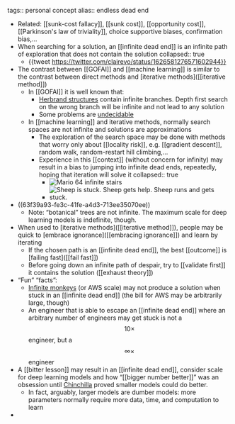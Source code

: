 tags:: personal concept
alias:: endless dead end

- Related: [[sunk-cost fallacy]], [[sunk cost]], [[opportunity cost]], [[Parkinson's law of triviality]], choice supportive biases, confirmation bias,…
- When searching for a solution, an [[infinite dead end]] is an infinite path of exploration that does not contain the solution
  collapsed:: true
	- {{tweet https://twitter.com/clairevo/status/1626581276571602944}}
- The contrast between [[GOFAI]] and [[machine learning]] is similar to the contrast between direct methods and [iterative methods]([[iterative method]])
	- In [[GOFAI]] it is well known that:
		- [Herbrand structures](https://en.wikipedia.org/wiki/Herbrand_structure) contain infinite branches. Depth first search on the wrong branch will be infinite and not lead to any solution
		- Some problems are [undecidable](https://en.wikipedia.org/wiki/Undecidable_problem)
	- In [[machine learning]] and iterative methods, normally search spaces are not infinite and solutions are approximations
		- The exploration of the search space may be done with methods that worry only about [[locality risk]], e.g. [[gradient descent]], random walk, random-restart hill climbing,…
		- Experience in this [[context]] (without concern for infinity) may result in a bias to jumping into infinite dead ends, repeatedly, hoping that iteration will solve it
		  collapsed:: true
			- ![Mario 64 infinite stairs](http://img1.wikia.nocookie.net/__cb20130113194944/random-ness/images/e/e4/Mario_Endless_Stairs.gif)
			- ![Sheep is stuck. Sheep gets help. Sheep runs and gets stuck.](https://media.tenor.com/I47IGx5MeTQAAAAC/sheep-rescue.gif)
- ((63f39a93-fe3c-41fe-a4d3-713ee35070ee))
	- Note: “botanical” trees are not infinite. The maximum scale for deep learning models is indefinite, though.
- When used to [iterative methods]([[iterative method]]), people may be quick to [embrace ignorance]([[embracing ignorance]]) and learn by iterating
	- If the chosen path is an [[infinite dead end]], the best [[outcome]] is [failing fast]([[fail fast]])
	- Before going down an infinite path of despair, try to [[validate first]] it contains the solution ([[exhaust theory]])
- “Fun” “facts”:
	- [Infinite monkeys](https://en.wikipedia.org/wiki/Infinite_monkey_theorem) (or AWS scale) may not produce a solution when stuck in an [[infinite dead end]] (the bill for AWS may be arbitrarily large, though)
	- An engineer that is able to escape an [[infinite dead end]] where an arbitrary number of engineers may get stuck is not a $$10\times$$ engineer, but a $$\infty\times$$ engineer
- A [[bitter lesson]] may result in an [[infinite dead end]], consider scale for deep learning models and how “[[bigger number better]]” was an obsession until [Chinchilla](https://arxiv.org/abs/2203.15556) proved smaller models could do better.
	- In fact, arguably, larger models are dumber models: more parameters normally require more data, time, and computation to learn[ ](https://twitter.com/trylks/status/1494121801621856256)
-